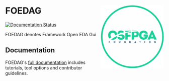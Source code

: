 # FOEDAG <img src="./docs/source/overview/figures/osfpga_logo.png" width="200" align="right">

[![Documentation Status](https://readthedocs.org/projects/foedag/badge/?version=latest)](https://foedag.readthedocs.io/en/latest/?badge=latest)

FOEDAG denotes Framework Open EDA Gui

## Documentation

FOEDAG's [full documentation](https://foedag.readthedocs.io/en/master/) includes tutorials, tool options and contributor guidelines.
